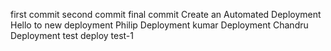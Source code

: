 first commit 
second commit
final commit
Create an Automated Deployment
Hello to new deployment
Philip Deployment
kumar Deployment
Chandru Deployment
test deploy
test-1